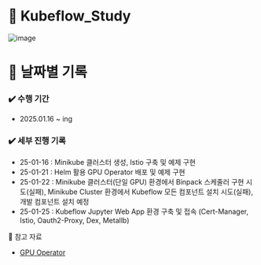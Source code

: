 # 🐳 Kubeflow_Study

![image](https://github.com/user-attachments/assets/5d03e3c4-8a17-4d0a-bf37-c11bb21aa3f1)

# 📅 날짜별 기록<br>

### ✔️ 수행 기간
- 2025.01.16 ~ ing

### ✔️ 세부 진행 기록
- 25-01-16 : Minikube 클러스터 생성, Istio 구축 및 예제 구현
- 25-01-21 : Helm 활용 GPU Operator 배포 및 예제 구현
- 25-01-22 : Minikube 클러스터(단일 GPU) 환경에서 Binpack 스케줄러 구현 시도(실패),
             Minikube Cluster 환경에서 Kubeflow 모든 컴포넌트 설치 시도(실패), 개발 컴포넌트 설치 예정
- 25-01-25 : Kubeflow Jupyter Web App 환경 구축 및 접속 (Cert-Manager, Istio, Oauth2-Proxy, Dex, Metallb)

📒 참고 자료<br>

- [GPU Operator](https://heumsi.github.io/blog/posts/setup-gpu-env-in-k8s/)
